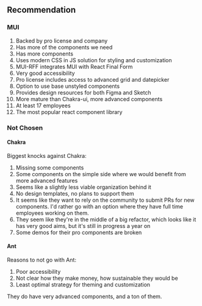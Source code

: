 ## Recommendation

### MUI

1. Backed by pro license and company
2. Has more of the components we need
3. Has more components
4. Uses modern CSS in JS solution for styling and customization
5. MUI-RFF integrates MUI with React Final Form
6. Very good accessibility
7. Pro license includes access to advanced grid and datepicker
8. Option to use base unstyled components
9. Provides design resources for both Figma and Sketch
10. More mature than Chakra-ui, more advanced components
11. At least 17 employees
12. The most popular react component library

### Not Chosen

#### Chakra

Biggest knocks against Chakra:

1. Missing some components
2. Some components on the simple side where we would benefit from more advanced features
3. Seems like a slightly less viable organization behind it
4. No design templates, no plans to support them
5. It seems like they want to rely on the community to submit PRs for new components. I'd rather go with an option where they have full time employees working on them.
6. They seem like they're in the middle of a big refactor, which looks like it has very good aims, but it's still in progress a year on
7. Some demos for their pro components are broken

#### Ant

Reasons to not go with Ant:

1. Poor accessibility
2. Not clear how they make money, how sustainable they would be
3. Least optimal strategy for theming and customization

They do have very advanced components, and a ton of them.
